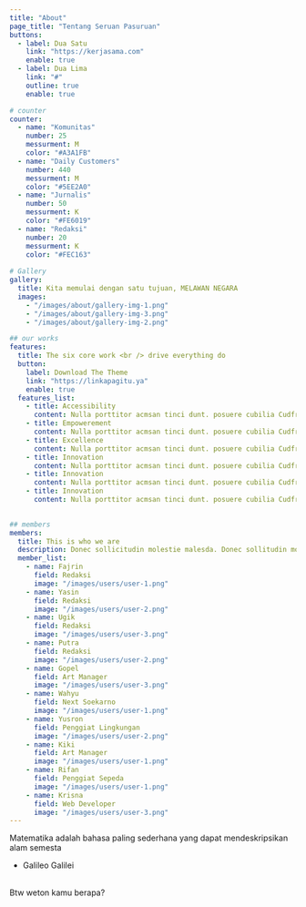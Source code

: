 ```yaml
---
title: "About"
page_title: "Tentang Seruan Pasuruan"
buttons:
  - label: Dua Satu
    link: "https://kerjasama.com"
    enable: true
  - label: Dua Lima
    link: "#"
    outline: true
    enable: true

# counter
counter:
  - name: "Komunitas"
    number: 25
    messurment: M
    color: "#A3A1FB"
  - name: "Daily Customers"
    number: 440
    messurment: M
    color: "#5EE2A0"
  - name: "Jurnalis"
    number: 50
    messurment: K
    color: "#FE6019"
  - name: "Redaksi"
    number: 20
    messurment: K
    color: "#FEC163"
    
# Gallery
gallery:
  title: Kita memulai dengan satu tujuan, MELAWAN NEGARA
  images:
    - "/images/about/gallery-img-1.png"
    - "/images/about/gallery-img-3.png"
    - "/images/about/gallery-img-2.png"

## our works
features:
  title: The six core work <br /> drive everything do
  button:
    label: Download The Theme
    link: "https://linkapagitu.ya"
    enable: true
  features_list:
    - title: Accessibility
      content: Nulla porttitor acmsan tinci dunt. posuere cubilia Cudfrae Donec velit neque, autor sit amet aliuam vel
    - title: Empowerement
      content: Nulla porttitor acmsan tinci dunt. posuere cubilia Cudfrae Donec velit neque, autor sit amet aliuam vel
    - title: Excellence
      content: Nulla porttitor acmsan tinci dunt. posuere cubilia Cudfrae Donec velit neque, autor sit amet aliuam vel
    - title: Innovation
      content: Nulla porttitor acmsan tinci dunt. posuere cubilia Cudfrae Donec velit neque, autor sit amet aliuam vel
    - title: Innovation
      content: Nulla porttitor acmsan tinci dunt. posuere cubilia Cudfrae Donec velit neque, autor sit amet aliuam vel
    - title: Innovation
      content: Nulla porttitor acmsan tinci dunt. posuere cubilia Cudfrae Donec velit neque, autor sit amet aliuam vel
    

## members
members:
  title: This is who we are
  description: Donec sollicitudin molestie malesda. Donec sollitudin mol estie ultricies ligula sed magna dictum
  member_list:
    - name: Fajrin
      field: Redaksi
      image: "/images/users/user-1.png"
    - name: Yasin
      field: Redaksi
      image: "/images/users/user-2.png"
    - name: Ugik
      field: Redaksi
      image: "/images/users/user-3.png"
    - name: Putra
      field: Redaksi
      image: "/images/users/user-2.png"
    - name: Gopel
      field: Art Manager
      image: "/images/users/user-3.png"
    - name: Wahyu
      field: Next Soekarno
      image: "/images/users/user-1.png"
    - name: Yusron
      field: Penggiat Lingkungan
      image: "/images/users/user-2.png"
    - name: Kiki
      field: Art Manager
      image: "/images/users/user-1.png"
    - name: Rifan
      field: Penggiat Sepeda
      image: "/images/users/user-1.png"
    - name: Krisna
      field: Web Developer
      image: "/images/users/user-3.png"
---
```

Matematika adalah bahasa paling sederhana yang dapat mendeskripsikan alam semesta
<br />
- Galileo Galilei
<br />
Btw weton kamu berapa?
